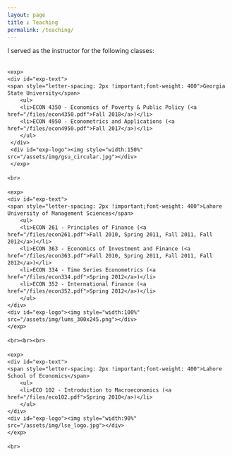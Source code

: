 ```yaml
---
layout: page
title : Teaching 
permalink: /teaching/
---
```


<div class="manual-post">
<p>  <div class="manual-content">

  I served as the instructor for the following classes:
    <br><br>

    <exp>
    <div id="exp-text">
    <span style="letter-spacing: 2px !important;font-weight: 400">Georgia State University</span>
        <ul>
        <li>ECON 4350 - Economics of Poverty & Public Policy (<a href="/files/econ4350.pdf">Fall 2018</a>)</li>
        <li>ECON 4950 - Econometrics and Applications (<a href="/files/econ4950.pdf">Fall 2017</a>)</li>
        </ul>
     </div>
     <div id="exp-logo"><img style="width:150%" src="/assets/img/gsu_circular.jpg"></div>
     </exp>

    <br>

    <exp>
    <div id="exp-text">
    <span style="letter-spacing: 2px !important;font-weight: 400">Lahore University of Management Sciences</span>
        <ul>
        <li>ECON 261 - Principles of Finance (<a href="/files/econ261.pdf">Fall 2010, Spring 2011, Fall 2011, Fall 2012</a>)</li>
        <li>ECON 363 - Economics of Investment and Finance (<a href="/files/econ363.pdf">Fall 2010, Spring 2011, Fall 2011, Fall 2012</a>)</li>
        <li>ECON 334 - Time Series Econometrics (<a href="/files/econ334.pdf">Spring 2012</a>)</li>
        <li>ECON 352 - International Finance (<a href="/files/econ352.pdf">Spring 2012</a>)</li>
        </ul>
    </div>
    <div id="exp-logo"><img style="width:100%" src="/assets/img/lums_300x245.png"></div>
    </exp>

    <br><br><br>

    <exp>
    <div id="exp-text">
    <span style="letter-spacing: 2px !important;font-weight: 400">Lahore School of Economics</span>
        <ul>
        <li>ECO 102 - Introduction to Macroeconomics (<a href="/files/eco102.pdf">Spring 2010</a>)</li>
        </ul>
    </div>
    <div id="exp-logo"><img style="width:90%" src="/assets/img/lse_logo.jpg"></div>
    </exp>

    <br>


  </div>
</p>
</div>
